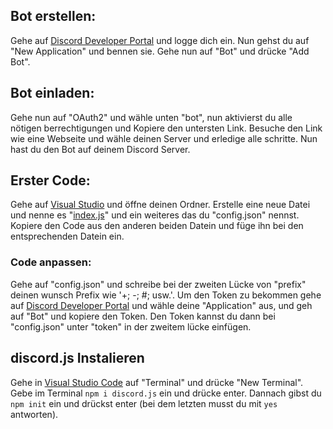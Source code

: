 ## Bot erstellen:
Gehe auf [Discord Developer Portal](https://discord.com/developers/applications) und logge dich ein. Nun gehst du auf "New Application" und bennen sie. Gehe nun
auf "Bot" und drücke "Add Bot". 

## Bot einladen:
Gehe nun auf "OAuth2" und wähle unten "bot", nun aktivierst du alle nötigen berrechtigungen und Kopiere den untersten Link. Besuche den Link wie eine Webseite und wähle deinen Server und erledige alle schritte. Nun hast du den Bot auf deinem Discord Server.

## Erster Code:
Gehe auf [Visual Studio](https://code.visualstudio.com/download) und öffne deinen Ordner. Erstelle eine neue Datei und nenne es "[index.js](https://github.com/Nitro-Gamer/discord-bots/blob/main/Sprache:%20discord.js/STEP%201/index.js)" und ein weiteres das du "config.json" nennst. Kopiere den Code aus den anderen beiden Datein und füge ihn bei den entsprechenden Datein ein.

### Code anpassen:
Gehe auf "config.json" und schreibe bei der zweiten Lücke von "prefix" deinen wunsch Prefix wie '+; -; #; usw.'. Um den Token zu bekommen gehe auf [Discord Developer Portal](https://discord.com/developers/applications) und wähle deine "Application" aus, und geh auf "Bot" und kopiere den Token. Den Token kannst du dann bei "config.json" unter "token" in der zweitem lücke einfügen.

## discord.js Instalieren
Gehe in [Visual Studio Code](https://code.visualstudio.com/download) auf "Terminal" und drücke "New Terminal". Gebe im Terminal ``npm i discord.js`` ein und drücke enter. Dannach gibst du ``npm init`` ein und drückst enter (bei dem letzten musst du mit ``yes`` antworten).
